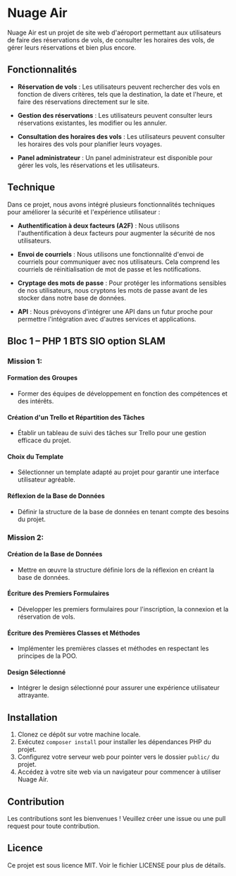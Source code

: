 # Nuage Air

Nuage Air est un projet de site web d'aéroport permettant aux utilisateurs de faire des réservations de vols, de consulter les horaires des vols, de gérer leurs réservations et bien plus encore.

## Fonctionnalités

- **Réservation de vols** : Les utilisateurs peuvent rechercher des vols en fonction de divers critères, tels que la destination, la date et l'heure, et faire des réservations directement sur le site.

- **Gestion des réservations** : Les utilisateurs peuvent consulter leurs réservations existantes, les modifier ou les annuler.

- **Consultation des horaires des vols** : Les utilisateurs peuvent consulter les horaires des vols pour planifier leurs voyages.

- **Panel administrateur** : Un panel administrateur est disponible pour gérer les vols, les réservations et les utilisateurs.

## Technique

Dans ce projet, nous avons intégré plusieurs fonctionnalités techniques pour améliorer la sécurité et l'expérience utilisateur :

- **Authentification à deux facteurs (A2F)** : Nous utilisons l'authentification à deux facteurs pour augmenter la sécurité de nos utilisateurs.

- **Envoi de courriels** : Nous utilisons une fonctionnalité d'envoi de courriels pour communiquer avec nos utilisateurs. Cela comprend les courriels de réinitialisation de mot de passe et les notifications.

- **Cryptage des mots de passe** : Pour protéger les informations sensibles de nos utilisateurs, nous cryptons les mots de passe avant de les stocker dans notre base de données.

- **API** : Nous prévoyons d'intégrer une API dans un futur proche pour permettre l'intégration avec d'autres services et applications.

## Bloc 1 – PHP 1 BTS SIO option SLAM

### Mission 1:

#### Formation des Groupes
- Former des équipes de développement en fonction des compétences et des intérêts.

#### Création d'un Trello et Répartition des Tâches
- Établir un tableau de suivi des tâches sur Trello pour une gestion efficace du projet.

#### Choix du Template
- Sélectionner un template adapté au projet pour garantir une interface utilisateur agréable.

#### Réflexion de la Base de Données
- Définir la structure de la base de données en tenant compte des besoins du projet.

### Mission 2:

#### Création de la Base de Données
- Mettre en œuvre la structure définie lors de la réflexion en créant la base de données.

#### Écriture des Premiers Formulaires
- Développer les premiers formulaires pour l'inscription, la connexion et la réservation de vols.

#### Écriture des Premières Classes et Méthodes
- Implémenter les premières classes et méthodes en respectant les principes de la POO.

#### Design Sélectionné
- Intégrer le design sélectionné pour assurer une expérience utilisateur attrayante.

## Installation

1. Clonez ce dépôt sur votre machine locale.
2. Exécutez `composer install` pour installer les dépendances PHP du projet.
3. Configurez votre serveur web pour pointer vers le dossier `public/` du projet.
4. Accédez à votre site web via un navigateur pour commencer à utiliser Nuage Air.

## Contribution

Les contributions sont les bienvenues ! Veuillez créer une issue ou une pull request pour toute contribution.

## Licence

Ce projet est sous licence MIT. Voir le fichier LICENSE pour plus de détails.
